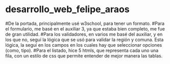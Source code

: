 # desarrollo_web_felipe_araos

#De la portada, principalmente usé w3school, para tener un formato.
#Para el formulario, me basé en el auxiliar 3, ya que estaba bien completo, me fue de gran utilidad.
#Para los validadores, en varios me basé del auxiliar, y en los que no, seguí la lógica que se usó para validar la región y comuna. Esta lógica, la seguí en los campos en los cuales hay que seleccionar opciones (como, tipo).
#Para el listado, hice 5 htmls, que representa cada uno una fila, con un estilo de css que permite entender de mejor manera las tablas.
